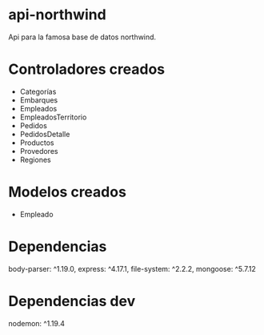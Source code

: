 # api-northwind
Api para la famosa base de datos northwind. 

# Controladores creados
* Categorías
* Embarques
* Empleados
* EmpleadosTerritorio
* Pedidos
* PedidosDetalle
* Productos
* Provedores
* Regiones

# Modelos creados
* Empleado

# Dependencias
body-parser: ^1.19.0,
express: ^4.17.1,
file-system: ^2.2.2,
mongoose: ^5.7.12

# Dependencias dev
nodemon: ^1.19.4